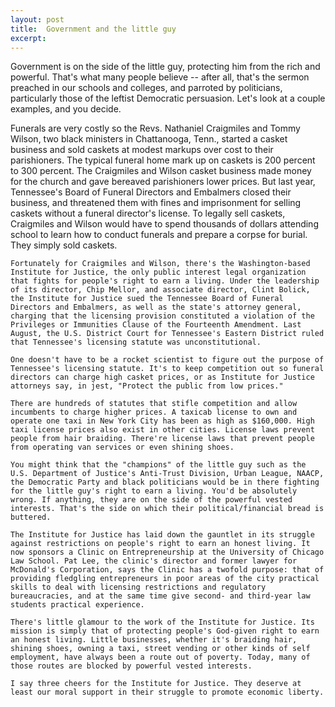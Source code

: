 ```yaml
---
layout: post
title:  Government and the little guy
excerpt:
---
```












Government is on the side of the little guy, protecting him from the rich and powerful. That's what many people believe -- after all, that's the sermon preached in our schools and colleges, and parroted by politicians, particularly those of the leftist Democratic persuasion. Let's look at a couple examples, and you decide.

Funerals are very costly so the Revs. Nathaniel Craigmiles and Tommy Wilson, two black ministers in Chattanooga, Tenn., started a casket business and sold caskets at modest markups over cost to their parishioners. The typical funeral home mark up on caskets is 200 percent to 300 percent. The Craigmiles and Wilson casket business made money for the church and gave bereaved parishioners lower prices. But last year, Tennessee's Board of Funeral Directors and Embalmers closed their business, and threatened them with fines and imprisonment for selling caskets without a funeral director's license. To legally sell caskets, Craigmiles and Wilson would have to spend thousands of dollars attending school to learn how to conduct funerals and prepare a corpse for burial. They simply sold caskets.

	Fortunately for Craigmiles and Wilson, there's the Washington-based Institute for Justice, the only public interest legal organization that fights for people's right to earn a living. Under the leadership of its director, Chip Mellor, and associate director, Clint Bolick, the Institute for Justice sued the Tennessee Board of Funeral Directors and Embalmers, as well as the state's attorney general, charging that the licensing provision constituted a violation of the Privileges or Immunities Clause of the Fourteenth Amendment. Last August, the U.S. District Court for Tennessee's Eastern District ruled that Tennessee's licensing statute was unconstitutional.

	One doesn't have to be a rocket scientist to figure out the purpose of Tennessee's licensing statute. It's to keep competition out so funeral directors can charge high casket prices, or as Institute for Justice attorneys say, in jest, "Protect the public from low prices."

	There are hundreds of statutes that stifle competition and allow incumbents to charge higher prices. A taxicab license to own and operate one taxi in New York City has been as high as $160,000. High taxi license prices also exist in other cities. License laws prevent people from hair braiding. There're license laws that prevent people from operating van services or even shining shoes.

	You might think that the "champions" of the little guy such as the U.S. Department of Justice's Anti-Trust Division, Urban League, NAACP, the Democratic Party and black politicians would be in there fighting for the little guy's right to earn a living. You'd be absolutely wrong. If anything, they are on the side of the powerful vested interests. That's the side on which their political/financial bread is buttered.

	The Institute for Justice has laid down the gauntlet in its struggle against restrictions on people's right to earn an honest living. It now sponsors a Clinic on Entrepreneurship at the University of Chicago Law School. Pat Lee, the clinic's director and former lawyer for McDonald's Corporation, says the Clinic has a twofold purpose: that of providing fledgling entrepreneurs in poor areas of the city practical skills to deal with licensing restrictions and regulatory bureaucracies, and at the same time give second- and third-year law students practical experience.

	There's little glamour to the work of the Institute for Justice. Its mission is simply that of protecting people's God-given right to earn an honest living. Little businesses, whether it's braiding hair, shining shoes, owning a taxi, street vending or other kinds of self employment, have always been a route out of poverty. Today, many of those routes are blocked by powerful vested interests.

	I say three cheers for the Institute for Justice. They deserve at least our moral support in their struggle to promote economic liberty.


